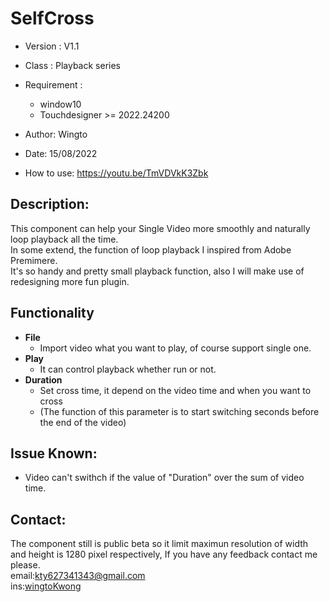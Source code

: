 # SelfCross

- Version     : V1.1
- Class       : Playback series
- Requirement :
  - window10
  - Touchdesigner >= 2022.24200

- Author:
  Wingto

- Date:
  15/08/2022
  
- How to use:
  https://youtu.be/TmVDVkK3Zbk
  
## Description:
This component can help your Single Video more smoothly and naturally loop playback all the time.
<br>In some extend, the function of loop playback I inspired from Adobe Premimere.
<br>It's so handy and pretty small playback function, also I will make use of redesigning more fun plugin.

## Functionality
- **File**
  - Import video what you want to play, of course support single one.
- **Play**
  - It can control playback whether run or not.
- **Duration**
  - Set cross time, it depend on the video time and when you want to cross
  - (The function of this parameter is to start switching seconds before the end of the video)


## Issue Known:
- Video can't swithch if the value of "Duration" over the sum of video time.

## Contact:

The component still is public beta so it limit maximun resolution of width and height is 1280 pixel respectively,
If you have any feedback contact me please.
<br>email:kty627341343@gmail.com
<br>ins:[wingtoKwong](https://www.instagram.com/wingtokwong/)

